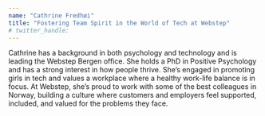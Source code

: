 ```yaml
---
name: "Cathrine Fredhøi"
title: "Fostering Team Spirit in the World of Tech at Webstep"
# twitter_handle: 
---
```

Cathrine has a background in both psychology and technology and is leading the Webstep Bergen office. She holds a PhD in Positive Psychology and has a strong interest in how people thrive. She’s engaged in promoting girls in tech and values a workplace where a healthy work-life balance is in focus. At Webstep, she’s proud to work with some of the best colleagues in Norway, building a culture where customers and employers feel supported, included, and valued for the problems they face.
